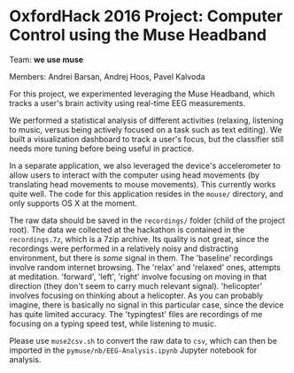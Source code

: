 # OxfordHack 2016 Project: Computer Control using the Muse Headband

Team: **we use muse**

Members: Andrei Barsan, Andrej Hoos, Pavel Kalvoda

For this project, we experimented leveraging the Muse Headband, which tracks
a user's brain activity using real-time EEG measurements.

We performed a statistical analysis of different activities (relaxing,
listening to music, versus being actively focused on a task such as text
editing). We built a visualization dashboard to track a user's focus, but the
classifier still needs more tuning before being useful in practice.

In a separate application, we also leveraged the device's accelerometer to
allow users to interact with the computer using head movements (by translating
head movements to mouse movements). This currently
works quite well. The code for this application resides in the `mouse/`
directory, and only supports OS X at the moment.

The raw data should be saved in the `recordings/` folder (child of the project
root). The data we collected at the hackathon is contained in the
`recordings.7z`, which is a 7zip archive. Its quality is not great, since the
recordings were performed in a relatively noisy and distracting environment,
but there is *some* signal in them. The 'baseline' recordings involve random
internet browsing. The 'relax' and 'relaxed' ones, attempts at meditation.
'forward', 'left', 'right' involve focusing on moving in that direction (they
don't seem to carry much relevant signal). 'helicopter' involves focusing on
thinking about a helicopter. As you can probably imagine, there is basically no
signal in this particular case, since the device has quite limited accuracy.
The 'typingtest' files are recordings of me focusing on a typing speed test,
while listening to music.

Please use `muse2csv.sh` to convert the raw data to `csv`, which can then be
imported in the `pymuse/nb/EEG-Analysis.ipynb` Jupyter notebook for analysis.
